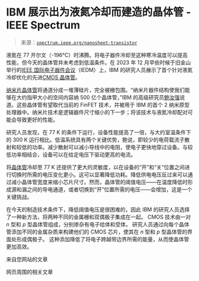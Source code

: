 <!--yml

category: 未分类

date: 2024-05-27 14:34:39

-->

# IBM 展示出为液氮冷却而建造的晶体管 - IEEE Spectrum

> 来源：[`spectrum.ieee.org/nanosheet-transistor`](https://spectrum.ieee.org/nanosheet-transistor)

液氮在 77 开尔文（-196°C）时沸腾。将电子器件冷却至这种寒冷温度可以提高性能，但今天的晶体管并未考虑到低温条件。在 2023 年 12 月早些时候于旧金山举行的[IEEE 国际电子器件会议](https://www.ieee-iedm.org/)（IEDM）上，IBM 的研究人员展示了首个针对液氮冷却优化的先进[CMOS 晶体管](https://spectrum.ieee.org/tag/cmos)。

[纳米片晶体管](https://spectrum.ieee.org/the-nanosheet-transistor-is-the-next-and-maybe-last-step-in-moores-law)将通道分成一堆薄硅片，完全被栅包围。“纳米片器件结构使我们能够在大约指甲大小的空间内容纳 500 亿个晶体管，”IBM 的高级研究员[鲍汝强](https://www.linkedin.com/in/ruqiang-bao-48b971a)说道。这些晶体管有望取代当前的 FinFET 技术，并被用于 IBM 的首个 2 纳米原型处理器中。纳米片技术是逻辑器件尺寸缩小的下一步；将该技术与液氮冷却配对可能会导致更好的性能。

研究人员发现，在 77 K 的条件下运行，设备性能提高了一倍，与大约室温条件下的 300 K 运行相比。低温系统具有两个关键优势，鲍说，即较少的电荷载流子散射和较低的功率。减少散射可以减小导线中的电阻，使电子更快地穿过设备。与较低功率相结合，设备可以在给定电压下驱动更高的电流。

将[晶体管](https://spectrum.ieee.org/tag/transistor)冷却至 77 K 还提供了更大的灵敏度，以在设备的“开”和“关”位置之间进行切换时所需的电压变化更小。这可以显著降低功耗。降低供电电压反过来可以通过减小晶体管宽度来缩小芯片尺寸。然而，晶体管的阈值电压——在温度降低时形成源和漏之间的导电通道，或者切换到“开”位置所需的电压——会增加，这是一个关键挑战。

在今天的制造技术条件下，降低阈值电压是很困难的，因此 IBM 的研究人员选择了一种新方法，将两种不同的金属栅和双偶极子集成在一起。 CMOS 技术由一对 *n* 型和 *p* 型晶体管组成，分别掺杂有电子给体和受体。 研究人员通过向每个晶体管添加不同的金属杂质来构建他们的 CMOS 芯片，使其在 *n* 型和 *p* 型晶体管的界面处形成偶极子。 这种添加降低了将电子跨越带边界所需的能量，从而使晶体管更加高效。

来自您网站的文章

网页周围的相关文章
